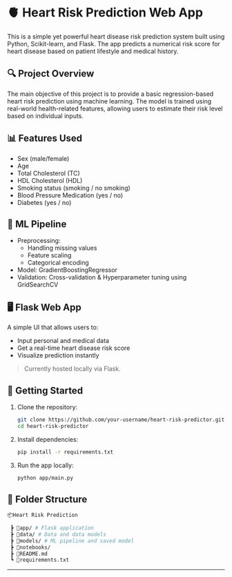 # **🫀 Heart Risk Prediction Web App**

This is a simple yet powerful heart disease risk prediction system built using Python, Scikit-learn, and Flask. The app predicts a numerical risk score for heart disease based on patient lifestyle and medical history.

## **🔍 Project Overview**

The main objective of this project is to provide a basic regression-based heart risk prediction using machine learning. The model is trained using real-world health-related features, allowing users to estimate their risk level based on individual inputs.

## 📊 Features Used

- Sex (male/female)
- Age
- Total Cholesterol (TC)
- HDL Cholesterol (HDL)
- Smoking status (smoking / no smoking)
- Blood Pressure Medication (yes / no)
- Diabetes (yes / no)

## 🧪 ML Pipeline

- Preprocessing:
  - Handling missing values
  - Feature scaling
  - Categorical encoding
- Model: GradientBoostingRegressor
- Validation: Cross-validation & Hyperparameter tuning using GridSearchCV

## 🖥️ Flask Web App

A simple UI that allows users to:
- Input personal and medical data
- Get a real-time heart disease risk score
- Visualize prediction instantly

> Currently hosted locally via Flask.

## 🚀 Getting Started

1. Clone the repository:
   ```bash
   git clone https://github.com/your-username/heart-risk-predictor.git
   cd heart-risk-predictor
   ```

2. Install dependencies:
   ```bash
   pip install -r requirements.txt
   ```

3. Run the app locally:
   ```bash
   python app/main.py
   ```

## 📁 Folder Structure

```bash
📦Heart Risk Prediction
 
 ┣ 📂app/ # Flask application
 ┣ 📂data/ # Data and data models
 ┣ 📂models/ # ML pipeline and saved model
 ┣ 📂notebooks/
 ┣ 📜README.md
 ┗ 📜requirements.txt
```

---
